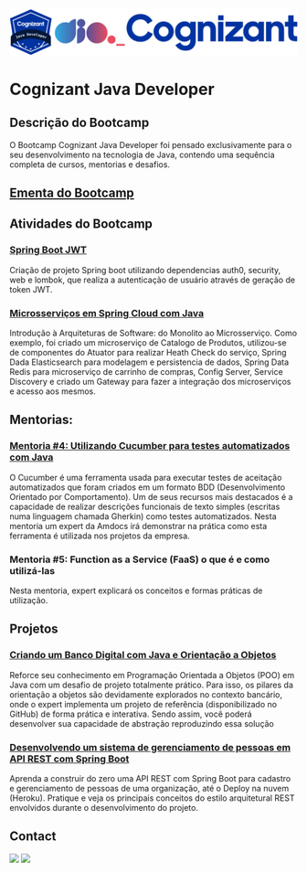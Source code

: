 <img alt="logo Bootcamp Cognizant Java Developer" src="https://github.com/joaomhernandes/DIO_Activities/blob/main/Assets/CognizantJavaDeveloper.svg" style="width: 100em, height: auto, margin-right: auto, margin-left: auto" />

# Cognizant Java Developer

## Descrição do Bootcamp

O Bootcamp Cognizant Java Developer foi pensado exclusivamente para o seu desenvolvimento na tecnologia de Java, contendo uma sequência completa de cursos, mentorias e desafios.

## [Ementa do Bootcamp](https://github.com/joaomhernandes/DIO_Activities/blob/main/Assets/ementaCognizantJavaDeveloper.md)

## Atividades do Bootcamp

### [Spring Boot JWT](https://github.com/joaomhernandes/DIO_Activities/tree/main/CognizantJavaDeveloper/spring-boot-jwt)

Criação de projeto Spring boot utilizando dependencias auth0, security, web e lombok, que realiza a autenticação de usuário através de geração de token JWT.

### [Microsserviços em Spring Cloud com Java](https://github.com/joaomhernandes/DIO_Activities/tree/main/CognizantJavaDeveloper/microsservicos-spring-cloud)

Introdução à Arquiteturas de Software: do Monolito ao Microsserviço. Como exemplo, foi criado um microserviço de Catalogo de Produtos, utilizou-se de componentes do Atuator para realizar Heath Check do serviço, Spring Dada Elasticsearch para modelagem e persistencia de dados, Spring Data Redis para microserviço de carrinho de compras, Config Server, Service Discovery e criado um Gateway para fazer a integração dos microserviços e acesso aos mesmos.

## Mentorias:

### [Mentoria #4: Utilizando Cucumber para testes automatizados com Java](https://github.com/joaomhernandes/DIO_Activities/tree/main/AmdocsJavaDeveloper/UtilizandoCucumberTestesAutomatizados)

O Cucumber é uma ferramenta usada para executar testes de aceitação automatizados que foram criados em um formato BDD (Desenvolvimento Orientado por Comportamento). Um de seus recursos mais destacados é a capacidade de realizar descrições funcionais de texto simples (escritas numa linguagem chamada Gherkin) como testes automatizados. Nesta mentoria um expert da Amdocs irá demonstrar na prática como esta ferramenta é utilizada nos projetos da empresa.

### Mentoria #5: Function as a Service (FaaS) o que é e como utilizá-las

Nesta mentoria, expert explicará os conceitos e formas práticas de utilização.

## Projetos

### [Criando um Banco Digital com Java e Orientação a Objetos](https://github.com/joaomhernandes/DIO_Activities/tree/main/CognizantJavaDeveloper/BancoDigital)

Reforce seu conhecimento em Programação Orientada a Objetos (POO) em Java com um desafio de projeto totalmente prático. Para isso, os pilares da orientação a objetos são devidamente explorados no contexto bancário, onde o expert implementa um projeto de referência (disponibilizado no GitHub) de forma prática e interativa. Sendo assim, você poderá desenvolver sua capacidade de abstração reproduzindo essa solução

### [Desenvolvendo um sistema de gerenciamento de pessoas em API REST com Spring Boot](https://github.com/joaomhernandes/personapi-manager)

Aprenda a construir do zero uma API REST com Spring Boot para cadastro e gerenciamento de pessoas de uma organização, até o Deploy na nuvem (Heroku). Pratique e veja os principais conceitos do estilo arquitetural REST envolvidos durante o desenvolvimento do projeto.


## Contact

<a href="https://www.linkedin.com/in/joão-maurício-hernandes-carrenho/" target="_blank"><img src="https://img.shields.io/badge/-LinkedIn-%230077B5?style=for-the-badge&logo=linkedin&logoColor=white" target="_blank"></a> <a href="https://github.com/joaomhernandes" target="_blank"><img src="https://img.shields.io/github/followers/joaomhernandes?label=Joaomhernandes&style=for-the-badge" target="_blank"></a> 

